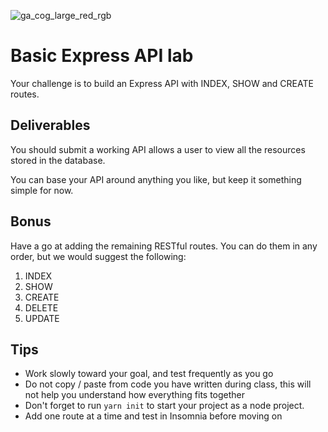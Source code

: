 ![ga_cog_large_red_rgb](https://cloud.githubusercontent.com/assets/40461/8183776/469f976e-1432-11e5-8199-6ac91363302b.png)

# Basic Express API lab

Your challenge is to build an Express API with INDEX, SHOW and CREATE routes.

## Deliverables

You should submit a  working API allows a user to view all the resources stored in the database.

You can base your API around anything you like, but keep it something simple for now.

## Bonus

Have a go at adding the remaining RESTful routes. You can do them in any order, but we would suggest the following:

1. INDEX
1. SHOW
1. CREATE
1. DELETE
1. UPDATE

## Tips

* Work slowly toward your goal, and test frequently as you go
* Do not copy / paste from code you have written during class, this will not help you understand how everything fits together
* Don't forget to run `yarn init` to start your project as a node project.
* Add one route at a time and test in Insomnia before moving on
